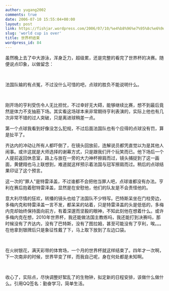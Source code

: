 ```yaml
---
author: yugang2002
comments: true
date: 2006-07-10 15:55:04+00:00
layout: post
link: https://fishjar.wordpress.com/2006/07/10/%e4%b8%96%e7%95%8c%e6%9d%af%e7%bb%93%e6%9d%9f/
slug: 'world cup is over'
title: 世界杯结束
wordpress_id: 84
---
```


虽然晚上去了中大游泳，浑身乏力，超级累，还是完整的看完了世界杯的决赛。随便说点印象，以做留念：




 




法国队输的有点冤，不过没什么可惜的吧，点球的胜负不能说明什么。




 




刚开场的亨利受伤令人无比担忧，不过幸好无大碍，能够继续比赛，想不到最后竟然是体力不支抽筋下场。其实看这场球本来非常期待亨利表演的，实际上他也有几次非常不错的过人突破，只是离进球稍差一点。




第一个点球我看到好像没怎么犯规，不过后面法国队也有个应得的点球没有罚，算是扯平了。




齐达内的冲动让所有人都吓倒了，在镜头回放前，连解说员都凭直觉以为是其他人闹事。或许这就是大师选择的谢幕方式，只是跟我们开个玩笑而已。他下场后一个人提前返回休息室，路上与放在一旁的大力神杯擦肩而过，镜头捕捉到了这一画面，黄健翔也马上联想到，难道就这样预示着法国与冠军擦肩而过。稍后的点球结果印证了这个预言。




这一次的"罪人"是特雷泽盖，不过谁都不会把他当罪人吧，点球谁都没有办法。亨利在赛后抱着慰特雷泽盖，显然是在安慰他，他们的队友是不会责怪他的。




意大利尽情的狂欢，转播的镜头也给了法国队不少特写。巴特斯呆坐在门柱旁边，多梅内克和特雷泽盖一言不发，都呆呆的站着，只是特雷泽盖的头是低低的，多梅内克却始终保持面向前方，有着深邃而坚毅的眼神，不知此刻他在想着什么。或许多梅内克在想，2010年世界杯，我还能做法国主教练吗，我还能打到决赛吗，那时候没有了齐达内，没有了巴特斯，没有了图拉姆，甚至可能没有了亨利，唉。。。在他拿到银牌后只是象征性戴了下，马上取下放到了左边口袋。





 




在火树银花，满天彩带的体育场，一个月的世界杯就这样结束了。四年才一次啊，下一次南非的时候，世界早变了样，而我自己呢，身在何处都是未知啊。




 




收心了，实际点，尽快调整好絮乱了的生物钟，拟定新的日程安排，该做什么做什么。引用QQ签名：勤奋学习，简单生活。
